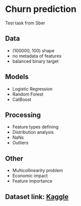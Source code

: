 # Churn prediction
Test task from Sber

## Data
* (100000, 100) shape
* no metadata of features
* balanced binary target

## Models
 * Logistic Regression
 * Random Forest
 * CatBoost

## Processing
* Feature types defining
* Distribution analysis
* NaNs
* Outliers

## Other
* Multicollinearity problem
* Economic impact
* Feature importance

 
## Dataset link: [Kaggle](https://www.kaggle.com/datasets/abhinav89/telecom-customer)
